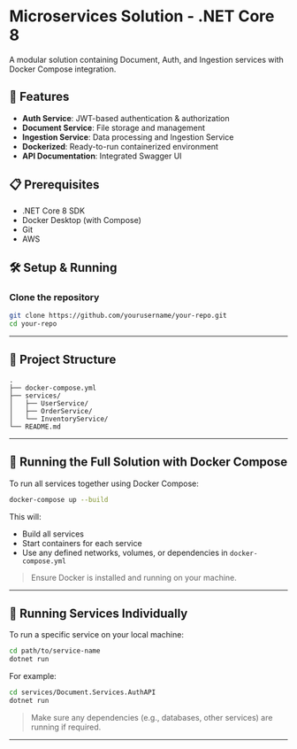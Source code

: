# Microservices Solution - .NET Core 8

A modular solution containing Document, Auth, and Ingestion services with Docker Compose integration.

## 🚀 Features

- **Auth Service**: JWT-based authentication & authorization
- **Document Service**: File storage and management
- **Ingestion Service**: Data processing and Ingestion Service
- **Dockerized**: Ready-to-run containerized environment
- **API Documentation**: Integrated Swagger UI

## 📋 Prerequisites

- .NET Core 8 SDK
- Docker Desktop (with Compose)
- Git
- AWS

## 🛠️ Setup & Running

### Clone the repository
```bash
git clone https://github.com/yourusername/your-repo.git
cd your-repo
```

---

## 📁 Project Structure

```
.
├── docker-compose.yml
├── services/
│   ├── UserService/
│   ├── OrderService/
│   └── InventoryService/
└── README.md
```

---

## 🐳 Running the Full Solution with Docker Compose

To run all services together using Docker Compose:

```bash
docker-compose up --build
```

This will:

- Build all services
- Start containers for each service
- Use any defined networks, volumes, or dependencies in `docker-compose.yml`

> Ensure Docker is installed and running on your machine.

---

## 🔧 Running Services Individually

To run a specific service on your local machine:

```bash
cd path/to/service-name
dotnet run
```

For example:

```bash
cd services/Document.Services.AuthAPI
dotnet run
```

> Make sure any dependencies (e.g., databases, other services) are running if required.
---
